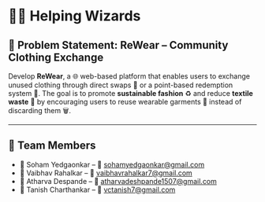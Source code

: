 # 🧙‍♂️ Helping Wizards

## 🧵 Problem Statement: ReWear – Community Clothing Exchange

Develop **ReWear**, a 🌐 web-based platform that enables users to exchange unused clothing through direct swaps 🔁 or a point-based redemption system 💱. The goal is to promote **sustainable fashion** ♻️ and reduce **textile waste** 🧺 by encouraging users to reuse wearable garments 👕 instead of discarding them 🗑️.

---

## 👥 Team Members

- 👤 Soham Yedgaonkar – 📧 sohamyedgaonkar@gmail.com  
- 👤 Vaibhav Rahalkar – 📧 vaibhavrahalkar7@gmail.com  
- 👤 Atharva Despande – 📧 atharvadeshpande1507@gmail.com  
- 👤 Tanish Charthankar – 📧 vctanish7@gmail.com
